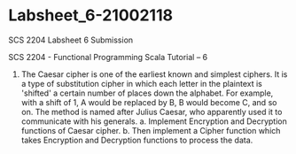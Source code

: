 # Labsheet_6-21002118
SCS 2204 Labsheet 6 Submission

SCS 2204 - Functional Programming Scala Tutorial – 6
1. The Caesar cipher is one of the earliest known and simplest ciphers. It is a type of substitution cipher in which each letter in the plaintext is 'shifted' a certain number of places down the alphabet. For example, with a shift of 1, A would be replaced by B, B would become C, and so on. The method is named after Julius Caesar, who apparently used it to communicate with his generals.
a. Implement Encryption and Decryption functions of Caesar cipher.
b. Then implement a Cipher function which takes Encryption and Decryption functions to process the data.
